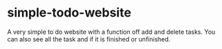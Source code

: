 # simple-todo-website
A very simple to do website with a function off add and delete tasks. You can also see all the task and if it is finished or unfinished.
